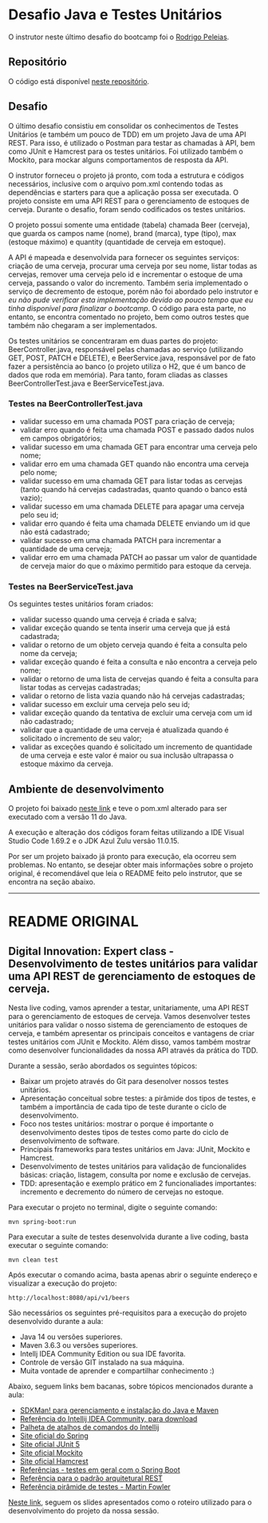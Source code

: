 # Desafio Java e Testes Unitários

O instrutor neste último desafio do bootcamp foi o [Rodrigo Peleias](https://www.linkedin.com/in/rodrigopeleias/).

## Repositório
O código está disponível [neste repositório](...).

## Desafio
O último desafio consistiu em consolidar os conhecimentos de Testes Unitários (e também um pouco de TDD) em um projeto Java de uma API REST. Para isso, é utilizado o Postman para testar as chamadas à API, bem como JUnit e Hamcrest para os testes unitários. Foi utilizado também o Mockito, para mockar alguns comportamentos de resposta da API.

O instrutor forneceu o projeto já pronto, com toda a estrutura e códigos necessários, inclusive com o arquivo pom.xml contendo todas as dependências e starters para que a aplicação possa ser executada. O projeto consiste em uma API REST para o gerenciamento de estoques de cerveja. Durante o desafio, foram sendo codificados os testes unitários.

O projeto possui somente uma entidade (tabela) chamada Beer (cerveja), que guarda os campos name (nome), brand (marca), type (tipo), max (estoque máximo) e quantity (quantidade de cerveja em estoque).

A API é mapeada e desenvolvida para fornecer os seguintes serviços: criação de uma cerveja, procurar uma cerveja por seu nome, listar todas as cervejas, remover uma cerveja pelo id e incrementar o estoque de uma cerveja, passando o valor do incremento. Também seria implementado o serviço de decremento de estoque, porém não foi abordado pelo instrutor e *eu não pude verificar esta implementação devido ao pouco tempo que eu tinha disponível para finalizar o bootcamp*. O código para esta parte, no entanto, se encontra comentado no projeto, bem como outros testes que também não chegaram a ser implementados.

Os testes unitários se concentraram em duas partes do projeto: BeerController.java, responsável pelas chamadas ao serviço (utilizando GET, POST, PATCH e DELETE), e BeerService.java, responsável por de fato fazer a persistência ao banco (o projeto utiliza o H2, que é um banco de dados que roda em memória). Para tanto, foram cliadas as classes BeerControllerTest.java e BeerServiceTest.java.

### Testes na BeerControllerTest.java
- validar sucesso em uma chamada POST para criação de cerveja;
- validar erro quando é feita uma chamada POST e passado dados nulos em campos obrigatórios;
- validar sucesso em uma chamada GET para encontrar uma cerveja pelo nome;
- validar erro em uma chamada GET quando não encontra uma cerveja pelo nome;
- validar sucesso em uma chamada GET para listar todas as cervejas (tanto quando há cervejas cadastradas, quanto quando o banco está vazio);
- validar sucesso em uma chamada DELETE para apagar uma cerveja pelo seu id;
- validar erro quando é feita uma chamada DELETE enviando um id que não está cadastrado;
- validar sucesso em uma chamada PATCH para incrementar a quantidade de uma cerveja;
- validar erro em uma chamada PATCH ao passar um valor de quantidade de cerveja maior do que o máximo permitido para estoque da cerveja.

### Testes na BeerServiceTest.java
Os seguintes testes unitários foram criados:
- validar sucesso quando uma cerveja é criada e salva; 
- validar exceção quando se tenta inserir uma cerveja que já está cadastrada;
- validar o retorno de um objeto cerveja quando é feita a consulta pelo nome da cerveja;
- validar exceção quando é feita a consulta e não encontra a cerveja pelo nome;
- validar o retorno de uma lista de cervejas quando é feita a consulta para listar todas as cervejas cadastradas;
- validar o retorno de lista vazia quando não há cervejas cadastradas;
- validar sucesso em excluir uma cerveja pelo seu id;
- validar exceção quando da tentativa de excluir uma cerveja com um id não cadastrado;
- validar que a quantidade de uma cerveja é atualizada quando é solicitado o incremento de seu valor;
- validar as exceções quando é solicitado um incremento de quantidade de uma cerveja e este valor é maior ou sua inclusão ultrapassa o estoque máximo da cerveja.

## Ambiente de desenvolvimento
O projeto foi baixado [neste link](https://hermes.digitalinnovation.one/lab_projects/files/12c6add8-2135-48fd-a75b-ebcebf76329c.zip) e teve o pom.xml alterado para ser executado com a versão 11 do Java.

A execução e alteração dos códigos foram feitas utilizando a IDE Visual Studio Code 1.69.2 e o JDK Azul Zulu versão 11.0.15. 

Por ser um projeto baixado já pronto para execução, ela ocorreu sem problemas. No entanto, se desejar obter mais informações sobre o projeto original, é recomendável que leia o README feito pelo instrutor, que se encontra na seção abaixo.

<hr />

# README ORIGINAL

<h2>Digital Innovation: Expert class - Desenvolvimento de testes unitários para validar uma API REST de gerenciamento de estoques de cerveja.</h2>

Nesta live coding, vamos aprender a testar, unitariamente, uma API REST para o gerenciamento de estoques de cerveja. Vamos desenvolver testes unitários para validar o nosso sistema de gerenciamento de estoques de cerveja, e também apresentar os principais conceitos e vantagens de criar testes unitários com JUnit e Mockito. Além disso, vamos também mostrar como desenvolver funcionalidades da nossa API através da prática do TDD.

Durante a sessão, serão abordados os seguintes tópicos:

* Baixar um projeto através do Git para desenolver nossos testes unitários. 
* Apresentação conceitual sobre testes: a pirâmide dos tipos de testes, e também a importância de cada tipo de teste durante o ciclo de desenvolvimento.
* Foco nos testes unitários: mostrar o porque é importante o desenvolvimento destes tipos de testes como parte do ciclo de desenvolvimento de software.
* Principais frameworks para testes unitários em Java: JUnit, Mockito e Hamcrest. 
* Desenvolvimento de testes unitários para validação de funcionalides básicas: criação, listagem, consulta por nome e exclusão de cervejas.
* TDD: apresentação e exemplo prático em 2 funcionaliades importantes: incremento e decremento do número de cervejas no estoque.

Para executar o projeto no terminal, digite o seguinte comando:

```shell script
mvn spring-boot:run 
```

Para executar a suíte de testes desenvolvida durante a live coding, basta executar o seguinte comando:

```shell script
mvn clean test
```

Após executar o comando acima, basta apenas abrir o seguinte endereço e visualizar a execução do projeto:

```
http://localhost:8080/api/v1/beers
```

São necessários os seguintes pré-requisitos para a execução do projeto desenvolvido durante a aula:

* Java 14 ou versões superiores.
* Maven 3.6.3 ou versões superiores.
* Intellj IDEA Community Edition ou sua IDE favorita.
* Controle de versão GIT instalado na sua máquina.
* Muita vontade de aprender e compartilhar conhecimento :)

Abaixo, seguem links bem bacanas, sobre tópicos mencionados durante a aula:

* [SDKMan! para gerenciamento e instalação do Java e Maven](https://sdkman.io/)
* [Referência do Intellij IDEA Community, para download](https://www.jetbrains.com/idea/download)
* [Palheta de atalhos de comandos do Intellij](https://resources.jetbrains.com/storage/products/intellij-idea/docs/IntelliJIDEA_ReferenceCard.pdf)
* [Site oficial do Spring](https://spring.io/)
* [Site oficial JUnit 5](https://junit.org/junit5/docs/current/user-guide/)
* [Site oficial Mockito](https://site.mockito.org/)
* [Site oficial Hamcrest](http://hamcrest.org/JavaHamcrest/)
* [Referências - testes em geral com o Spring Boot](https://www.baeldung.com/spring-boot-testing)
* [Referência para o padrão arquitetural REST](https://restfulapi.net/)
* [Referência pirâmide de testes - Martin Fowler](https://martinfowler.com/articles/practical-test-pyramid.html#TheImportanceOftestAutomation)

[Neste link](https://drive.google.com/file/d/1KPh19mvyKirorOI-UsEYHKkmZpet3Ks6/view?usp=sharing), seguem os slides apresentados como o roteiro utilizado para o desenvolvimento do projeto da nossa sessão.
